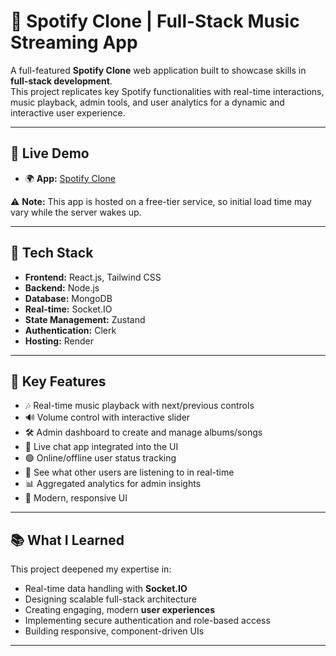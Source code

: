# 🎵 Spotify Clone | Full-Stack Music Streaming App

A full-featured **Spotify Clone** web application built to showcase skills in **full-stack development**.  
This project replicates key Spotify functionalities with real-time interactions, music playback, admin tools, and user analytics for a dynamic and interactive user experience.  

---

## 🚀 Live Demo
- 🌍 **App:** [Spotify Clone](https://spotify-clone-8mk2.onrender.com/)  

⚠️ **Note:** This app is hosted on a free-tier service, so initial load time may vary while the server wakes up.  

---

## 🔧 Tech Stack
- **Frontend:** React.js, Tailwind CSS  
- **Backend:** Node.js  
- **Database:** MongoDB  
- **Real-time:** Socket.IO  
- **State Management:** Zustand  
- **Authentication:** Clerk  
- **Hosting:** Render  

---

## 📌 Key Features
- 🎶 Real-time music playback with next/previous controls  
- 🔊 Volume control with interactive slider  
- 🛠️ Admin dashboard to create and manage albums/songs  
- 💬 Live chat app integrated into the UI  
- 🟢 Online/offline user status tracking  
- 👀 See what other users are listening to in real-time  
- 📊 Aggregated analytics for admin insights  
- 📱 Modern, responsive UI  

---

## 📚 What I Learned
This project deepened my expertise in:  
- Real-time data handling with **Socket.IO**  
- Designing scalable full-stack architecture  
- Creating engaging, modern **user experiences**  
- Implementing secure authentication and role-based access  
- Building responsive, component-driven UIs  

---
